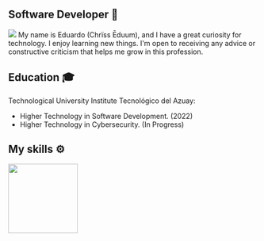 ## Software Developer 👋

<img src="https://readme-typing-svg.demolab.com?font=BlinkMacSystemFont&weight=200&size=20&duration=4000&pause=1500&color=1B77F0&center=true&vCenter=true&width=344&height=24&lines=Cib+Scripter+Code+</>">
My name is Eduardo (Chrïss Ēduum), and I have a great curiosity for technology. I enjoy learning new things. I'm open to receiving any advice or constructive criticism that helps me grow in this profession.

## Education 🎓

Technological University Institute Tecnológico del Azuay:
- Higher Technology in Software Development. (2022)
- Higher Technology in Cybersecurity. (In Progress)

## My skills ⚙️

<a href="https://github.com/cibscriptercode">
  <img height="140em" src="https://github-readme-stats-eight-theta.vercel.app/api/top-langs/?username=cibscriptercode&layout=compact&langs_count=8&theme=algolia"/>
</a>
